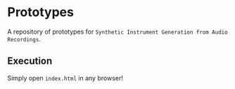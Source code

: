 # Prototypes
A repository of prototypes for ``Synthetic Instrument Generation from Audio Recordings``.

## Execution
Simply open ``index.html`` in any browser!